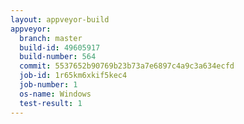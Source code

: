```yaml
---
layout: appveyor-build
appveyor:
  branch: master
  build-id: 49605917
  build-number: 564
  commit: 5537652b90769b23b73a7e6897c4a9c3a634ecfd
  job-id: 1r65km6xkif5kec4
  job-number: 1
  os-name: Windows
  test-result: 1
---
```

